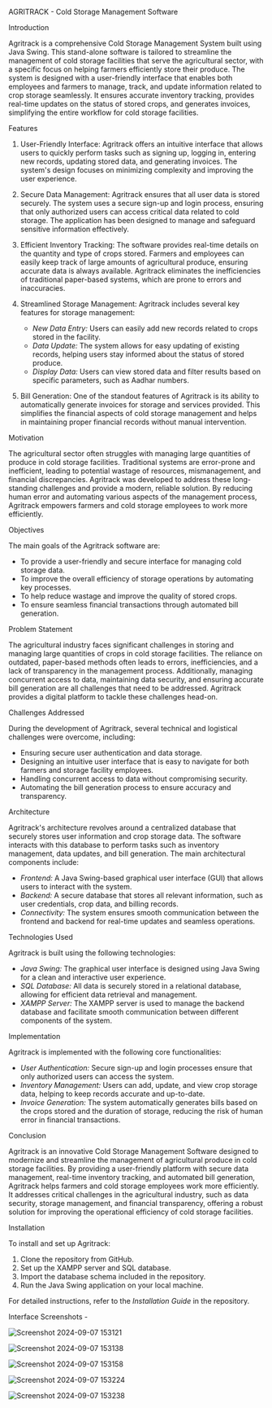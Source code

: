 AGRITRACK - Cold Storage Management Software

Introduction

Agritrack is a comprehensive Cold Storage Management System built using Java Swing. This stand-alone software is tailored to streamline the management of cold storage facilities that serve the agricultural sector, with a specific focus on helping farmers efficiently store their produce. The system is designed with a user-friendly interface that enables both employees and farmers to manage, track, and update information related to crop storage seamlessly. It ensures accurate inventory tracking, provides real-time updates on the status of stored crops, and generates invoices, simplifying the entire workflow for cold storage facilities.

Features

1. User-Friendly Interface:
Agritrack offers an intuitive interface that allows users to quickly perform tasks such as signing up, logging in, entering new records, updating stored data, and generating invoices. The system's design focuses on minimizing complexity and improving the user experience.

2. Secure Data Management:
Agritrack ensures that all user data is stored securely. The system uses a secure sign-up and login process, ensuring that only authorized users can access critical data related to cold storage. The application has been designed to manage and safeguard sensitive information effectively.

3. Efficient Inventory Tracking:
The software provides real-time details on the quantity and type of crops stored. Farmers and employees can easily keep track of large amounts of agricultural produce, ensuring accurate data is always available. Agritrack eliminates the inefficiencies of traditional paper-based systems, which are prone to errors and inaccuracies.

4. Streamlined Storage Management:
Agritrack includes several key features for storage management:
   - *New Data Entry:* Users can easily add new records related to crops stored in the facility.
   - *Data Update:* The system allows for easy updating of existing records, helping users stay informed about the status of stored produce.
   - *Display Data:* Users can view stored data and filter results based on specific parameters, such as Aadhar numbers.

5. Bill Generation:
One of the standout features of Agritrack is its ability to automatically generate invoices for storage and services provided. This simplifies the financial aspects of cold storage management and helps in maintaining proper financial records without manual intervention.

Motivation

The agricultural sector often struggles with managing large quantities of produce in cold storage facilities. Traditional systems are error-prone and inefficient, leading to potential wastage of resources, mismanagement, and financial discrepancies. Agritrack was developed to address these long-standing challenges and provide a modern, reliable solution. By reducing human error and automating various aspects of the management process, Agritrack empowers farmers and cold storage employees to work more efficiently.

Objectives

The main goals of the Agritrack software are:
- To provide a user-friendly and secure interface for managing cold storage data.
- To improve the overall efficiency of storage operations by automating key processes.
- To help reduce wastage and improve the quality of stored crops.
- To ensure seamless financial transactions through automated bill generation.

Problem Statement

The agricultural industry faces significant challenges in storing and managing large quantities of crops in cold storage facilities. The reliance on outdated, paper-based methods often leads to errors, inefficiencies, and a lack of transparency in the management process. Additionally, managing concurrent access to data, maintaining data security, and ensuring accurate bill generation are all challenges that need to be addressed. Agritrack provides a digital platform to tackle these challenges head-on.

Challenges Addressed

During the development of Agritrack, several technical and logistical challenges were overcome, including:
- Ensuring secure user authentication and data storage.
- Designing an intuitive user interface that is easy to navigate for both farmers and storage facility employees.
- Handling concurrent access to data without compromising security.
- Automating the bill generation process to ensure accuracy and transparency.

Architecture

Agritrack's architecture revolves around a centralized database that securely stores user information and crop storage data. The software interacts with this database to perform tasks such as inventory management, data updates, and bill generation. The main architectural components include:
- *Frontend:* A Java Swing-based graphical user interface (GUI) that allows users to interact with the system.
- *Backend:* A secure database that stores all relevant information, such as user credentials, crop data, and billing records.
- *Connectivity:* The system ensures smooth communication between the frontend and backend for real-time updates and seamless operations.

Technologies Used

Agritrack is built using the following technologies:
- *Java Swing:* The graphical user interface is designed using Java Swing for a clean and interactive user experience.
- *SQL Database:* All data is securely stored in a relational database, allowing for efficient data retrieval and management.
- *XAMPP Server:* The XAMPP server is used to manage the backend database and facilitate smooth communication between different components of the system.

Implementation

Agritrack is implemented with the following core functionalities:
- *User Authentication:* Secure sign-up and login processes ensure that only authorized users can access the system.
- *Inventory Management:* Users can add, update, and view crop storage data, helping to keep records accurate and up-to-date.
- *Invoice Generation:* The system automatically generates bills based on the crops stored and the duration of storage, reducing the risk of human error in financial transactions.

Conclusion

Agritrack is an innovative Cold Storage Management Software designed to modernize and streamline the management of agricultural produce in cold storage facilities. By providing a user-friendly platform with secure data management, real-time inventory tracking, and automated bill generation, Agritrack helps farmers and cold storage employees work more efficiently. It addresses critical challenges in the agricultural industry, such as data security, storage management, and financial transparency, offering a robust solution for improving the operational efficiency of cold storage facilities.

Installation

To install and set up Agritrack:
1. Clone the repository from GitHub.
2. Set up the XAMPP server and SQL database.
3. Import the database schema included in the repository.
4. Run the Java Swing application on your local machine.
   
For detailed instructions, refer to the *Installation Guide* in the repository.


Interface Screenshots - 




![Screenshot 2024-09-07 153121](https://github.com/user-attachments/assets/f29ac176-5c36-4371-8255-2ffc7d4deb31)

![Screenshot 2024-09-07 153138](https://github.com/user-attachments/assets/adbbecf9-f1a5-4f0c-b8d2-db5575342551)

![Screenshot 2024-09-07 153158](https://github.com/user-attachments/assets/ae6b456b-4328-4f3d-8cb5-2067f1642a76)

![Screenshot 2024-09-07 153224](https://github.com/user-attachments/assets/c01a3932-f4b9-47dc-b0df-db027037b148)

![Screenshot 2024-09-07 153238](https://github.com/user-attachments/assets/d04d8e64-fc03-4391-826c-d0919454abe5)




